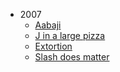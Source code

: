 * 2007
    * [Aabaji](JustLikeThat/Aabaji)
    * [J in a large pizza](JustLikeThat/JInLargePizza)
    * [Extortion](JustLikeThat/Extortion)
    * [Slash does matter](JustLikeThat/Slash_does_matter)
